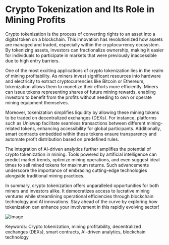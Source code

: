 # Crypto Tokenization and Its Role in Mining Profits

Crypto tokenization is the process of converting rights to an asset into a digital token on a blockchain. This innovation has revolutionized how assets are managed and traded, especially within the cryptocurrency ecosystem. By tokenizing assets, investors can fractionalize ownership, making it easier for individuals to participate in markets that were previously inaccessible due to high entry barriers.

One of the most exciting applications of crypto tokenization lies in the realm of mining profitability. As miners invest significant resources into hardware and electricity to extract cryptocurrencies like Bitcoin or Ethereum, tokenization allows them to monetize their efforts more efficiently. Miners can issue tokens representing shares of future mining rewards, enabling investors to benefit from the profits without needing to own or operate mining equipment themselves.

Moreover, tokenization simplifies liquidity by allowing these mining tokens to be traded on decentralized exchanges (DEXs). For instance, platforms such as Uniswap facilitate seamless transactions between different mining-related tokens, enhancing accessibility for global participants. Additionally, smart contracts embedded within these tokens ensure transparency and automate profit distribution based on predefined rules.

The integration of AI-driven analytics further amplifies the potential of crypto tokenization in mining. Tools powered by artificial intelligence can predict market trends, optimize mining operations, and even suggest ideal times to sell mined tokens for maximum returns. Such advancements underscore the importance of embracing cutting-edge technologies alongside traditional mining practices.

In summary, crypto tokenization offers unparalleled opportunities for both miners and investors alike. It democratizes access to lucrative mining ventures while streamlining operational efficiencies through blockchain technology and AI innovations. Stay ahead of the curve by exploring how tokenization can enhance your involvement in this rapidly evolving sector!

![Image](https://github.com/user-attachments/assets/590b50a7-4459-4e76-8a31-559aed223621)

Keywords: Crypto tokenization, mining profitability, decentralized exchanges (DEXs), smart contracts, AI-driven analytics, blockchain technology